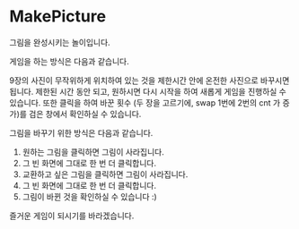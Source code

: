 # MakePicture

그림을 완성시키는 놀이입니다.

게임을 하는 방식은 다음과 같습니다.

9장의 사진이 무작위하게 위치하여 있는 것을 제한시간 안에 온전한 사진으로 바꾸시면 됩니다.
제한된 시간 동안 되고, 원하시면 다시 시작을 하여 새롭게 게임을 진행하실 수 있습니다.
또한 클릭을 하여 바꾼 횟수 (두 장을 고르기에, swap 1번에 2번의 cnt 가 증가)를 검은 창에서 확인하실 수 있습니다.

그림을 바꾸기 위한 방식은 다음과 같습니다.

1. 원하는 그림을 클릭하면 그림이 사라집니다.
2. 그 빈 화면에 그대로 한 번 더 클릭합니다.
3. 교환하고 싶은 그림을 클릭하면 그림이 사라집니다.
4. 그 빈 화면에 그대로 한 번 더 클릭합니다.
5. 그림이 바뀐 것을 확인하실 수 있습니다 :)


즐거운 게임이 되시기를 바라겠습니다.
